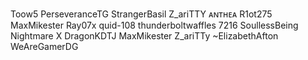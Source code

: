 Toow5
PerseveranceTG
StrangerBasil
Z_ariTTY
ᴀɴтнᴇᴀ
R1ot275
MaxMikester
Ray07x
quid-108
thunderboltwaffles 7216
SoullessBeing
Nightmare X
DragonKDTJ
MaxMikester
Z_ariTTy
~ElizabethAfton
WeAreGamerDG
